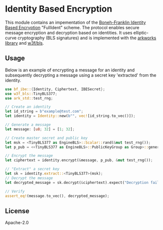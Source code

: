 # Identity Based Encryption

This module contains an impementation of the [Boneh-Franklin Identity Based Encryption](https://crypto.stanford.edu/~dabo/papers/bfibe.pdf) "FullIdent" scheme. The protocol enables secure message encryption and decryption based on identities. It uses elliptic-curve cryptography (BLS signatures) and is implemented with the [arkworks library](https://github.com/arkworks-rs) and [w3f/bls](https://github.com/w3f/bls).

## Usage

Below is an example of encrypting a message for an identity and subsequently decrypting a message using a secret key 'extracted' from the identity. 

``` rust
use bf_ibe::{Identity, Ciphertext, IBESecret};
use w3f_bls::TinyBLS377;
use ark_std::test_rng;

// Create an identity
let id_string = b"example@test.com";
let identity = Identity::new(b"", vec![id_string.to_vec()]);

// Generate a message
let message: [u8; 32] = [1; 32];

// Create master secret and public key
let msk = <TinyBLS377 as EngineBLS>::Scalar::rand(&mut test_rng());
let p_pub = <<TinyBLS377 as EngineBLS>::PublicKeyGroup as Group>::generator() * msk;

// Encrypt the message
let ciphertext = identity.encrypt(&message, p_pub, &mut test_rng());

// "Extract" a secret key
let sk = identity.extract::<TinyBLS377>(msk);
// Decrypt the message
let decrypted_message = sk.decrypt(&ciphertext).expect("Decryption failed");

// Verify
assert_eq!(message.to_vec(), decrypted_message);
```

## License 
Apache-2.0